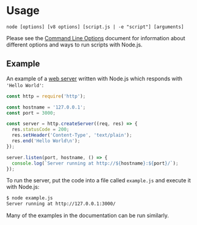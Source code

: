 # Usage

<!--introduced_in=v0.10.0-->
<!--type=misc-->

`node [options] [v8 options] [script.js | -e "script"] [arguments]`

Please see the [Command Line Options][] document for information about
different options and ways to run scripts with Node.js.

## Example

An example of a [web server][] written with Node.js which responds with
`'Hello World'`:

```js
const http = require('http');

const hostname = '127.0.0.1';
const port = 3000;

const server = http.createServer((req, res) => {
  res.statusCode = 200;
  res.setHeader('Content-Type', 'text/plain');
  res.end('Hello World\n');
});

server.listen(port, hostname, () => {
  console.log(`Server running at http://${hostname}:${port}/`);
});
```

To run the server, put the code into a file called `example.js` and execute
it with Node.js:

```txt
$ node example.js
Server running at http://127.0.0.1:3000/
```

Many of the examples in the documentation can be run similarly.

[Command Line Options]: cli.html#cli_command_line_options
[web server]: http.html

